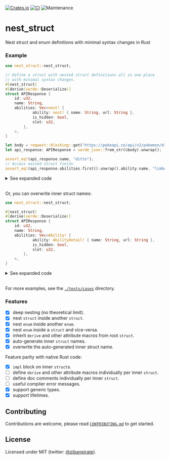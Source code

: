 [![Crates.io](https://img.shields.io/crates/v/nest_struct.svg)](https://crates.io/crates/nest_struct)
[![CI](https://github.com/ZibanPirate/nest_struct/actions/workflows/ci.yml/badge.svg)](https://github.com/ZibanPirate/nest_struct/actions/workflows/ci.yml)
![Maintenance](https://img.shields.io/badge/maintenance-activly--developed-brightgreen.svg)

# nest_struct

Nest struct and enum definitions with minimal syntax changes in Rust

### Example

```rust
use nest_struct::nest_struct;

// Define a struct with nested struct definitions all in one place
// with minimal syntax changes.
#[nest_struct]
#[derive(serde::Deserialize)]
struct APIResponse {
    id: u32,
    name: String,
    abilities: Vec<nest! {
            ability: nest! { name: String, url: String },
            is_hidden: bool,
            slot: u32,
        },
    >,
}

let body = reqwest::blocking::get("https://pokeapi.co/api/v2/pokemon/ditto").unwrap().text().unwrap();
let api_response: APIResponse = serde_json::from_str(&body).unwrap();

assert_eq!(api_response.name, "ditto");
// Access nested struct fields
assert_eq!(api_response.abilities.first().unwrap().ability.name, "limber");
```

<details>
  <summary>See expanded code</summary>

```rust
#[derive(serde::Deserialize)]
struct APIResponseAbilitiesAbility {
    name: String,
    url: String,
}

#[derive(serde::Deserialize)]
struct APIResponseAbilities {
    ability: APIResponseAbilitiesAbility,
    is_hidden: bool,
    slot: u32,
}

#[derive(serde::Deserialize)]
struct APIResponse {
    id: u32,
    name: String,
    abilities: Vec<APIResponseAbilities>,
}
```

</details>
<br>

Or, you can overwrite inner struct names:

```rust
use nest_struct::nest_struct;

#[nest_struct]
#[derive(serde::Deserialize)]
struct APIResponse {
    id: u32,
    name: String,
    abilities: Vec<Ability! {
            ability: AbilityDetail! { name: String, url: String },
            is_hidden: bool,
            slot: u32,
        },
    >,
}
```

<details>
 <summary>See expanded code</summary>

```rust
#[derive(serde::Deserialize)]
struct AbilityDetail {
    name: String,
    url: String,
}

#[derive(serde::Deserialize)]
struct Ability {
    ability: AbilityDetail,
    is_hidden: bool,
    slot: u32,
}

#[derive(serde::Deserialize)]
struct APIResponse {
    id: u32,
    name: String,
    abilities: Vec<Ability>,
}
```

</details>
<br>

For more examples, see the [`./tests/cases`](https://github.com/ZibanPirate/nest_struct/tree/main/tests/cases) directory.

### Features

-   [x] deep nesting (no theoretical limit).
-   [x] nest `struct` inside another `struct`.
-   [x] nest `enum` inside another `enum`.
-   [x] nest `enum` inside a `struct` and vice-versa.
-   [x] inherit `derive` and other attribute macros from root `struct`.
-   [x] auto-generate inner `struct` names.
-   [x] overwrite the auto-generated inner struct name.

Feature parity with native Rust code:

-   [x] `impl` block on inner `struct`s.
-   [ ] define `derive` and other attribute macros individually per inner `struct`.
-   [ ] define doc comments individually per inner `struct`.
-   [ ] useful complier error messages.
-   [x] support generic types.
-   [x] support lifetimes.

## Contributing

Contributions are welcome, please read [`CONTRIBUTING.md`](https://github.com/ZibanPirate/nest_struct/blob/main/CONTRIBUTING.md) to get started.

## License

Licensed under MIT (twitter: [@zibanpirate](https://twitter.com/zibanpirate)).
